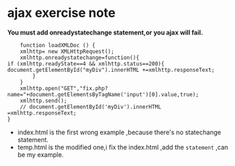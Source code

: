 # ajax exercise note #

**You must add onreadystatechange statement,or you ajax will fail.**

		function loadXMLDoc () {
		xmlhttp= new XMLHttpRequest();
		xmlhttp.onreadystatechange=function(){
	if (xmlhttp.readyState==4 && xmlhttp.status==200){
    document.getElementById("myDiv").innerHTML +=xmlhttp.responseText;
    		}
		}
		xmlhttp.open("GET","fix.php?name="+document.getElementsByTagName('input')[0].value,true);
		xmlhttp.send();
		// document.getElementById('myDiv').innerHTML =xmlhttp.responseText;
	}

* index.html is the first wrong example ,because there's 	no statechange statement.
* temp.html is the modified one,i fix the index.html ,add 	the `statement` ,can be my example.